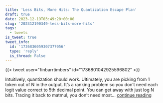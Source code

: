 ```yaml
---
title: 'Less Bits, More Hits: The Quantization Escape Plan'
draft: true
date: 2023-12-19T03:49:20+00:00
slug: '202312190349-less-bits-more-hits'
tags:
  - tweets
is_tweet: true
tweet_info:
  id: '1736836059307377056'
  type: 'reply'
  is_thread: False
---
```




{{< tweet user="finbarrtimbers" id="1736801042925596802" >}}

Intuitively, quantization should work.  Ultimately, you are picking from 1 token out of N in the output. It’s a ranking problem so you don’t need each logit value correct to 5th decimal point. You can get away with just log N bits. Tracing it back to matmul, you don’t need most… [continue reading](https://x.com/sytelus/status/1736836059307377056)
